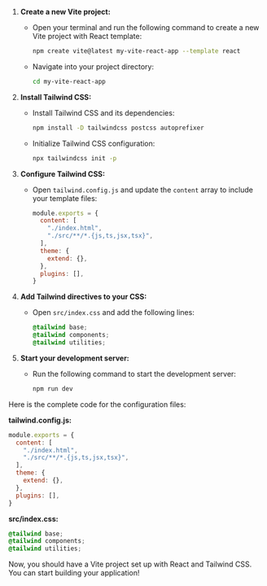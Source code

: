 1. **Create a new Vite project:**
   - Open your terminal and run the following command to create a new Vite project with React template:
     ```sh
     npm create vite@latest my-vite-react-app --template react
     ```
   - Navigate into your project directory:
     ```sh
     cd my-vite-react-app
     ```

2. **Install Tailwind CSS:**
   - Install Tailwind CSS and its dependencies:
     ```sh
     npm install -D tailwindcss postcss autoprefixer
     ```
   - Initialize Tailwind CSS configuration:
     ```sh
     npx tailwindcss init -p
     ```

3. **Configure Tailwind CSS:**
   - Open `tailwind.config.js` and update the `content` array to include your template files:
     ```js
     module.exports = {
       content: [
         "./index.html",
         "./src/**/*.{js,ts,jsx,tsx}",
       ],
       theme: {
         extend: {},
       },
       plugins: [],
     }
     ```

4. **Add Tailwind directives to your CSS:**
   - Open `src/index.css` and add the following lines:
     ```css
     @tailwind base;
     @tailwind components;
     @tailwind utilities;
     ```

5. **Start your development server:**
   - Run the following command to start the development server:
     ```sh
     npm run dev
     ```

Here is the complete code for the configuration files:

**tailwind.config.js:**
```js
module.exports = {
  content: [
    "./index.html",
    "./src/**/*.{js,ts,jsx,tsx}",
  ],
  theme: {
    extend: {},
  },
  plugins: [],
}
```

**src/index.css:**
```css
@tailwind base;
@tailwind components;
@tailwind utilities;
```

Now, you should have a Vite project set up with React and Tailwind CSS. You can start building your application!
